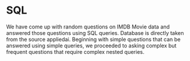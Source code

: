 # SQL
We have come up with random questions on IMDB Movie data and answered those questions using SQL queries.
Database is directly taken from the source appliedai.
Beginning with simple questions that can be answered using simple queries, we proceeded to asking complex but frequent questions that require complex nested queries.
